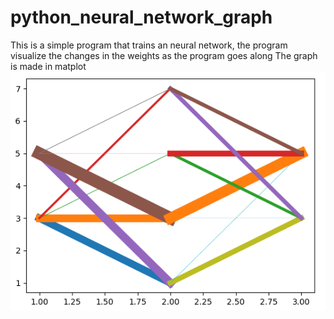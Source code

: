 # python_neural_network_graph
This is a simple program that trains an neural network, the program visualize the changes in the weights as the program goes along
The graph is made in matplot
![](simple_neural_network.png)

